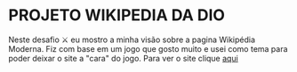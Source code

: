 <h1>PROJETO WIKIPEDIA DA DIO</h1>
Neste desafio ⚔ eu mostro a minha visão sobre a pagina Wikipédia Moderna. Fiz com base em um jogo que gosto muito e usei como tema para poder deixar o site a "cara" do jogo.
Para ver o site clique <a href="https://yasmincarrupt.github.io/Projeto-Wikipedia/">aqui</a>
